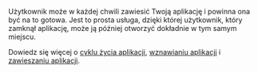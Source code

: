 ﻿Użytkownik może w każdej chwili zawiesić Twoją aplikację i powinna ona być na to gotowa. Jest to prosta usługa, dzięki której użytkownik, który zamknął aplikację, może ją później otworzyć dokładnie w tym samym miejscu.

Dowiedz się więcej o [cyklu życia aplikacji](https://docs.microsoft.com/windows/uwp/launch-resume/app-lifecycle), [wznawianiu aplikacji](https://docs.microsoft.com/windows/uwp/launch-resume/resume-an-app) i [zawieszaniu aplikacji](https://docs.microsoft.com/windows/uwp/launch-resume/suspend-an-app).
